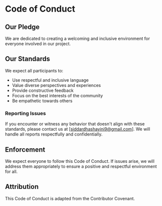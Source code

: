 # Code of Conduct

## Our Pledge

We are dedicated to creating a welcoming and inclusive environment for everyone involved in our project.


## Our Standards

We expect all participants to:

- Use respectful and inclusive language
- Value diverse perspectives and experiences
- Provide constructive feedback
- Focus on the best interests of the community
- Be empathetic towards others

### Reporting Issues

If you encounter or witness any behavior that doesn't align with these standards, please contact us at [siddardhashayini9@gmail.com]. We will handle all reports respectfully and confidentially.

## Enforcement

We expect everyone to follow this Code of Conduct. If issues arise, we will address them appropriately to ensure a positive and respectful environment for all.

## Attribution

This Code of Conduct is adapted from the Contributor Covenant.
